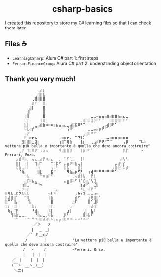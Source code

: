 <h1 align="center">csharp-basics</h1>

<p>I created this repository to store my C# learning files so that I can check them later.</p>

<h2>Files ☕</h2>

- `LearningCSharp`: Alura C# part 1: first steps
- `FerrariFinanceGroup`: Alura C# part 2: understanding object orientation
<h2>Thank you very much!</h2>

```
⠀⠀⠀⠀⠀⠀⠀⠀⠀⠀⠀⠀⢀⣴⡆⠀⠀⠀⠀⠀⠀⠀⠀⠀⠀⠀⠀⠀⠀⠀⠀⠀⠀⠀⠀⠀⠀⠀⠀⠀⠀⠀⠀⠀⠀⠀
⠀⠀⠀⠀⠀⠀⠀⠀⠀⠀⠀⢀⣿⣿⣧⠀⠀⠀⠀⠀⠀⠀⠀⠀⠀⠀⠀⠀⠀⠀⠀⠀⠀⠀⠀⠀⠀⠀⠀⠀⠀⠀⠀⠀⠀⠀
⠀⠀⠀⠀⠀⠀⠀⠀⠀⠀⢀⣿⣿⣿⣿⠀⠀⠀⠀⠀⠀⠀⠀⠀⠀⠀⠀⠀⠀⠀⠀⠀⠀⠀⠀⠀⠀⠀⠀⠀⠀⠀⠀⠀⠀⠀
⠀⠀⠀⠀⠀⠀⠀⠀⠀⠀⣾⠋⠉⠀⣿⠀⠀⠀⠀⠀⠀⠀⠀⠀⠀⠀⠀⠀⠀⠀⠀⠀⠀⠀⠀⠀⠀⠀⠀⠀⠀⠀⠀⠀⠀⠀
⠀⠀⠀⠀⠀⠀⠀⠀⠀⣼⡇⠀⠀⠀⣿⠀⠀⠀⠀⠀⠀⠀⠀⠀⠀⠀⠀⠀⠀⠀⠀⠀⠀⠀⠀⠀⠀⠀⠀⠀⠀⠀⠀⠀⠀⠀
⠀⠀⠀⠀⠀⠀⠀⠀⣸⡏⠀⠀⠀⠀⣿⠀⠀⠀⠀⠀⠀⠀⠀⠀⠀⠀⠀⠀⠀⠀⠀⠀⠀⠀⠀⠀⠀⠀⠀⠀⠀⠀⠀⠀⠀⠀
⠀⠀⠀⠀⠀⠀⠀⢰⣿⠀⠀⠀⠀⠀⣿⠀⠀⠀⠀⠀⠀⠀⠀⠀⠀⠀⠀⠀⠀⠀⠀⠀⣀⣀⠤⣤⣤⣤⣶⣴⣶⣶⣦⣤⣄⣀
⠀⠀⠀⠀⠀⠀⠀⣧⡏⠀⠀⠀⠀⢸⣿⠀⠀⠀⠀⠀⠀⠀⠀⠀⠀⠀⠀⠀⣀⣾⣻⣭⣽⡷⠟⠋⠉⠀⠀⣿⣿⣿⣿⡿⠏⠋
⠀⠀⠀⠀⠀⠀⠀⣇⡇⠀⠀⣀⣠⣾⣷⠶⠶⠶⣶⣦⣤⣤⣄⣀⣴⣯⣯⠿⠛⠉⠀⠀⠀⠀⠀⠀⢀⡤⣾⡿⠟⠁⠀⠀⠀⠀
⠀⠀⠀⠀⠀⠀⠀⠯⣇⢔⡞⠉⠁⠀⠀⠀⠀⠀⠀⠀⠀⠀⠀⢨⠿⠋⠀⠀⠀⠀⠀⣀⣀⡤⣤⡶⠟⠋⠁⠀⠀⠀⠀⠀⠀⠀
⠀⠀⠀⠀⠀⠀⠀⢰⡟⠁⠀⠀⠀⠀⠀⠀⠀⠀⠀⠀⠀⠀⠀⠀⠀⠀⠀⠀⠀⣀⣾⠷⠛⠋⠁⠀⠀⠀⠀⠀⠀⠀⠀⠀⠀⠀
⠀⠀⠀⠀⠀⠀⢀⣟⣀⣶⣖⣦⠀⠀⠀⠀⠀⠀⠀⠀⠀⣶⡶⣖⡄⠀⠉⠙⢿⡅⠀⠀⠀⠀⠀⢀⣀⣠⣤⣶⣶⣶⣶⣶⣶⣶
⠀⠀⠀⠀⠀⠀⣻⡇⣿⣿⣀⣽⡆⠀⠀⠀⠀⠀⠀⠀⢰⣿⠉⢿⣷⠀⠀⠀⢸⡆⠀⠀⢀⣠⡾⠟⠟⠋⠉⠉⠀⠀⠀⠀⢠⡿     "La vettura più bella e importante è quella che devo ancora costruire"
⠀⠀⠀⠀⠀⢀⡟⠀⠹⠿⠿⠟⠁⠠⠴⠦⠀⠀⠀⠀⠻⣿⣿⣿⡿⠀⠀⠀⢹⡷⠟⠋⠁⠀⠀⠀⠀⠀⠀⠀⠀⠀⠀⠀⡿⡏      -Ferrari, Enzo.
⠀⠀⠀⠀⣠⣾⠿⣧⡀⠀⢤⣄⣀⣴⡟⠶⣤⣄⠀⠀⡀⠀⠉⠋⢁⣀⠀⠀⢸⠇⠀⠀⠀⠀⠀⠀⠀⠀⠀⠀⠀⠀⠀⣼⢣⠃
⠀⠀⠀⠀⣿⡇⠀⠘⡇⠀⠀⢹⡾⠉⠀⠀⠀⠉⡭⡯⠋⠀⡤⣶⠟⠻⣷⢤⣿⠀⠀⠀⠀⠀⠀⠀⠀⠀⠀⠀⠀⡤⣾⢃⡎⠀
⠀⠀⠀⠀⢯⣷⣤⡾⠇⠀⠀⠀⣷⠀⠀⠀⠀⢠⣿⠃⠀⠀⣿⣧⠀⠀⠀⣿⢹⠀⠀⠀⠀⠀⠀⠀⠀⠀⠀⠀⣠⣿⣗⣫⠥⡾
⠀⠀⠀⠀⠀⠈⢷⡄⠀⠀⠀⠀⣿⣇⠀⠀⠀⣯⠏⠀⠀⠀⠀⠻⣷⣤⡶⠋⡟⠀⠀⢰⢾⠛⠛⠛⠛⠛⠛⠛⠛⠁⠀⠀⠀⠀
⠀⠀⠀⠀⠀⠀⠀⢻⣧⠀⠀⠀⠈⠛⠶⣶⡿⠋⠀⠀⠀⠀⠀⠀⠀⢀⢤⣾⢻⣧⠀⠀⡟⡇⠀⠀⠀⠀⠀⠀⠀⠀⠀⠀⠀⠀
⠀⠀⠀⠀⠀⠀⠀⣴⡏⠿⣦⣄⠀⠀⠀⠀⠀⠀⠀⠀⠀⠀⣤⣶⣿⠵⠋⠸⡏⣎⣷⡈⢣⣹⡀⠀⠀⠀⠀⠀⠀⠀⠀⠀⠀⠀
⠀⠀⠀⠀⠀⠀⢰⣿⣀⠀⠀⠉⠙⠲⠀⠀⠀⠀⠀⠀⠀⠀⠀⠉⠀⠀⠀⠀⣷⣴⠟⠁⠀⣈⣷⠀⠀⠀⠀⠀⠀⠀⠀⠀⠀⠀
⠀⠀⠀⠀⠀⣀⡿⢹⡏⠀⠀⠀⠀⠀⠀⠀⠀⠀⣶⡄⠀⠀⠀⠀⠀⠀⠀⠀⠘⣆⡴⠾⠟⠉⠀⠀⠀⠀⠀⠀⠀⠀⠀⠀⠀⠀
⣿⢿⣇⣠⣯⡽⣧⣇⣇⠀⠀⠀⠀⠀⠀⠀⢲⡇⡟⠀⠀⠀⠀⠀⠀⠀⢀⣷⣲⣽⢦⣄⣀⣴⣶⠀⠀⠀⠀⠀⠀⠀⠀⠀⠀⠀
⡿⣼⣿⣿⠁⠀⠀⠉⢿⡀⠀⠀⠀⠀⠀⠀⢸⣷⡇⠀⠀⠀⠀⠀⠀⠀⣾⠋⠁⠀⠀⣰⢟⣿⣿⠁⠀⠀⠀⠀⠀⠀⠀⠀⠀⠀
⣿⠉⠁⣿⡄⠀⠀⠀⠈⣧⠀⠀⠀⠀⠀⠀⠀⣿⠀⠀⠀⠀⠀⠀⠀⣰⠏⠀⠀⠀⠀⣿⠁⣸⡿⠀⠀⠀⠀⠀⠀⠀⠀⠀⠀⠀
⢹⡆⠀⣏⡇⠀⠀⠀⠀⠘⣷⡄⠀⠀⠀⠀⢸⡏⠀⠀⠀⠀⠀⠀⣰⠇⠀⠀⠀⠀⢸⠁⣼⣻⠁⠀⠀⠀⠀⠀⠀⠀⠀⠀⠀⠀
⠀⢷⡄⠈⡟⠀⠀⠀⠀⠀⠘⣾⡄⠀⠀⠀⠸⡇⠀⠀⠀⠀⠀⣰⡇⠀⠀⠀⠀⢀⡇⠀⣧⠇⠀⠀⠀⠀⠀⠀⠀⠀⠀⠀⠀⠀
⠀⠀⢻⣧⣷⣀⣀⣀⠀⠀⠀⠘⣷⣄⣀⡀⢯⣧⠀⠀⠀⢀⡿⠃⠀⠀⠀⠀⠀⣿⡧⣧⠏⠀⠀⠀⠀⠀⠀⠀⠀⠀⠀⠀⠀⠀
⠀⠀⠀⠉⠉⠀⠀⠈⠉⠉⠉⠙⠻⠿⠾⠾⠻⠓⢷⠶⡶⡿⠿⠛⠛⠓⠒⠒⡟⠛⠛⠁⠀⠀⠀⠀⠀⠀⠀⠀⠀⠀⠀⠀⠀⠀
             ／＞　 フ
            | 　_　_| 
          ／` ミ＿xノ 
         /　　　　 |            "La vettura più bella e importante è quella che devo ancora costruire"
        /　 ヽ　　 ﾉ            -Ferrari, Enzo.
        │　　|　|　|
   ／￣|　　 |　|　|
   (￣ヽ＿__ヽ_)__)
    ＼二)
```
